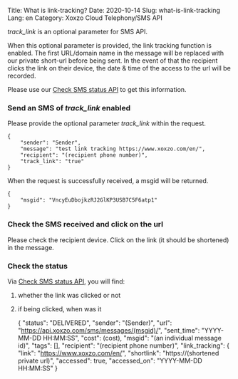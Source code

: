 Title: What is link-tracking?
Date: 2020-10-14
Slug: what-is-link-tracking
Lang: en
Category: Xoxzo Cloud Telephony/SMS API

_track_link_ is an optional parameter for SMS API.

When this optional parameter is provided, the link tracking function is enabled. 
The first URL/domain name in the message will be replaced with our private short-url before being sent.
In the event of that the recipient clicks the link on their device, the date & time of the access to the url will be recorded.

Please use our [Check SMS status API](https://docs.xoxzo.com/en/sms.html#check-sms-status-api) to get this information.

### Send an SMS of _track_link_ enabled

Please provide the optional parameter _track_link_ within the request.
```
{
    "sender": "Sender",
    "message": "test link tracking https://www.xoxzo.com/en/",
    "recipient": "(recipient phone number)",
    "track_link": "true"
}
```

When the request is successfully received, a msgid will be returned.

    {
        "msgid": "VncyEuDbojkzRJ2GlKP3USB7C5F6atp1"
    }

### Check the SMS received and click on the url

Please check the recipient device. Click on the link (it should be shortened) in the message.

### Check the status

Via [Check SMS status API](), you will find:<br>
1. whether the link was clicked or not
2. if being clicked, when was it

    {
        "status": "DELIVERED",
        "sender": "(Sender)",
        "url": "https://api.xoxzo.com/sms/messages/(msgid)/",
        "sent_time": "YYYY-MM-DD HH:MM:SS",
        "cost": (cost),
        "msgid": "(an individual message id)",
        "tags": [],
        "recipient": "(recipient phone number)",
        "link_tracking": {
            "link": "https://www.xoxzo.com/en/",
            "shortlink": "https://(shortened private url)",
            "accessed": true,
            "accessed_on": "YYYY-MM-DD HH:MM:SS"
      }
 

